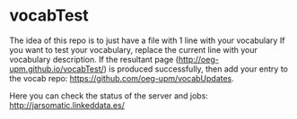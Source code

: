 # vocabTest
The idea of this repo is to just have a file with 1 line with your vocabulary
If you want to test your vocabulary, replace the current line with your vocabulary description. If the resultant page (http://oeg-upm.github.io/vocabTest/) is produced successfully, then add your entry to the vocab repo: https://github.com/oeg-upm/vocabUpdates.

Here you can check the status of the server and jobs: http://jarsomatic.linkeddata.es/
